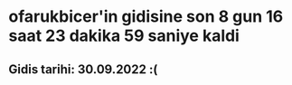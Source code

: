 # ofarukbicer'in gidisine son 8 gun 16 saat 23 dakika 59 saniye kaldi

## Gidis tarihi: 30.09.2022 :(